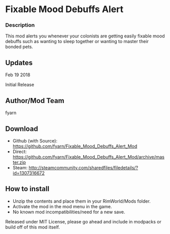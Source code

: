 # Fixable Mood Debuffs Alert

### Description
This mod alerts you whenever your colonists are getting easily fixable mood debuffs such as wanting to sleep together or wanting to master their bonded pets.

## Updates
Feb 19 2018

Initial Release

## Author/Mod Team
fyarn

## Download
- Github (with Source): https://github.com/fyarn/Fixable_Mood_Debuffs_Alert_Mod
- Direct: https://github.com/fyarn/Fixable_Mood_Debuffs_Alert_Mod/archive/master.zip
- Steam: http://steamcommunity.com/sharedfiles/filedetails/?id=1307316672

## How to install
- Unzip the contents and place them in your RimWorld/Mods folder.
- Activate the mod in the mod menu in the game.
- No known mod incompatibilities/need for a new save.

Released under MIT License, please go ahead and include in modpacks or build off of this mod itself.

